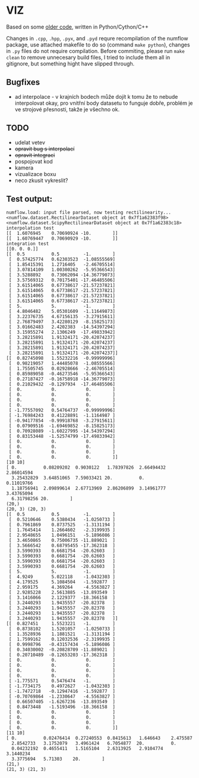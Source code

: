 # VIZ

Based on some [older code](https://github.com/vojtatom/numflow), written in Python/Cython/C++

Changes in `.cpp`, `.hpp`, `.pyx`, and `.pyd` requre recompilation of the numflow package, use attached makefile to do so (command `make python`), changes in `.py` files do not require compilation.
Before commiting, please run `make clean` to remove unnecesary build files, I tried to include them all in gitignore, but something hight have slipped through.


## Bugfixes
 * ad interpolace - v krajních bodech může dojít k tomu že to nebude interpolovat okay, pro vnitřní body datasetu to funguje dobře, problém je ve strojové přesnosti, takže je všechno ok.

## TODO
 * udelat vetev
 * ~~opravit bug s interpolací~~
 * ~~opravit integraci~~
 * pospojovat kod
 * kamera
 * vizualizace boxu
 * neco zkusit vykreslit?
    
## Test output:

    numflow.load: input file parsed, now testing rectilinearity...
    <numflow.dataset.RectilinearDataset object at 0x7f1a62383f98>
    <numflow.dataset.ScipyRectilinearDataset object at 0x7f1a62383c18>
    interpolation test
    [[  1.6076945    0.70690924 -10.        ]]
    [[  1.60769447   0.70690929 -10.        ]]
    integration test
    [[0. 0. 0.]]
    [[  0.5          0.5         -1.        ]
     [  0.57425774   0.62303523  -1.08555569]
     [  1.85415391   1.2716405   -2.46705514]
     [  3.07814109   1.00300262  -5.95366543]
     [  3.5288892    0.73062094 -14.36779073]
     [  3.57569312   0.70175401 -17.46485506]
     [  3.61514065   0.67738617 -21.57237821]
     [  3.61514065   0.67738617 -21.57237821]
     [  3.61514065   0.67738617 -21.57237821]
     [  3.61514065   0.67738617 -21.57237821]
     [  5.           5.          -1.        ]
     [  4.8046482    5.05301609  -1.11649873]
     [  3.22376735   4.67156135  -3.27915611]
     [  2.76879497   3.42280129  -8.15825173]
     [  3.01662483   2.4202383  -14.54397294]
     [  3.15955274   2.1306249  -17.49833942]
     [  3.28215891   1.91324171 -20.42074237]
     [  3.28215891   1.91324171 -20.42074237]
     [  3.28215891   1.91324171 -20.42074237]
     [  3.28215891   1.91324171 -20.42074237]]
    [[  0.82745098   1.55232216  -0.99999996]
     [  0.98219057   1.44485078  -1.08555566]
     [  1.75505745   0.02928666  -2.46705514]
     [  0.85989058  -0.46273546  -5.95366543]
     [  0.27187427  -0.16758918 -14.36779073]
     [  0.21029432  -0.1297934  -17.46485506]
     [  0.           0.           0.        ]
     [  0.           0.           0.        ]
     [  0.           0.           0.        ]
     [  0.           0.           0.        ]
     [ -1.77557092   0.54764737  -0.99999996]
     [ -1.76984243   0.41228891  -1.1164987 ]
     [ -0.94177854  -0.99918768  -3.27915611]
     [  0.07909516  -1.69469852  -8.15825173]
     [  0.70928089  -1.60227995 -14.54397294]
     [  0.83153448  -1.52574799 -17.49833942]
     [  0.           0.           0.        ]
     [  0.           0.           0.        ]
     [  0.           0.           0.        ]
     [  0.           0.           0.        ]]
    [10 10]
    [ 0.          0.08209202  0.9030122   1.78397826  2.66494432  2.86014594
      3.25432829  3.64851065  7.59033421 20.          0.          0.11019766
      1.18756941  2.09899614  2.67713969  2.86206899  3.14961777  3.43765094
      6.31798256 20.        ]
    (20,)
    (20, 3) (20, 3)
    [[  0.5          0.5         -1.        ]
     [  0.5210646    0.5380434   -1.0250733 ]
     [  0.7961869    0.8737525   -1.3131194 ]
     [  1.7645414    1.2664602   -2.3199935 ]
     [  2.9548655    1.0496151   -5.1896086 ]
     [  3.4650865    0.75006735 -11.889021  ]
     [  3.5666542    0.68795455 -17.362318  ]
     [  3.5990393    0.6681754  -20.62603   ]
     [  3.5990393    0.6681754  -20.62603   ]
     [  3.5990393    0.6681754  -20.62603   ]
     [  3.5990393    0.6681754  -20.62603   ]
     [  5.           5.          -1.        ]
     [  4.9249       5.022118    -1.0432303 ]
     [  4.179525     5.1084504   -1.592877  ]
     [  2.959175     4.369264    -4.5563827 ]
     [  2.9285228    2.5613885  -13.893549  ]
     [  3.1416066    2.1229377  -18.366158  ]
     [  3.2440293    1.9435557  -20.82378   ]
     [  3.2440293    1.9435557  -20.82378   ]
     [  3.2440293    1.9435557  -20.82378   ]
     [  3.2440293    1.9435557  -20.82378   ]]
    [[  0.827451     1.5523221   -1.        ]
     [  0.8738102    1.5201057   -1.0250733 ]
     [  1.3528936    1.1881521   -1.3131194 ]
     [  1.7599162    0.12032536  -2.3199935 ]
     [  0.9998796   -0.43157434  -5.1896086 ]
     [  0.34030002  -0.20828709 -11.889021  ]
     [  0.20710489  -0.12653203 -17.362318  ]
     [  0.           0.           0.        ]
     [  0.           0.           0.        ]
     [  0.           0.           0.        ]
     [  0.           0.           0.        ]
     [ -1.775571     0.5476474   -1.        ]
     [ -1.7734175    0.4972627   -1.0432303 ]
     [ -1.7472718   -0.12947416  -1.592877  ]
     [ -0.70769864  -1.2330647   -4.5563827 ]
     [  0.66507405  -1.6267236  -13.893549  ]
     [  0.8473448   -1.5193496  -18.366158  ]
     [  0.           0.           0.        ]
     [  0.           0.           0.        ]
     [  0.           0.           0.        ]
     [  0.           0.           0.        ]]
    [11 10]
    [ 0.          0.02476414  0.27240553  0.8415613   1.646643    2.475587
      2.8542733   3.1752079   3.4961424   6.7054877  20.          0.
      0.04232192  0.4655411   1.5165104   2.6313925   2.9104774   3.1440234
      3.3775694   5.71303    20.        ]
    (21,)
    (21, 3) (21, 3)
